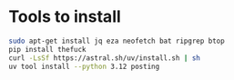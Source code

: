 # Tools to install

```sh
sudo apt-get install jq eza neofetch bat ripgrep btop
pip install thefuck
curl -LsSf https://astral.sh/uv/install.sh | sh
uv tool install --python 3.12 posting
```
